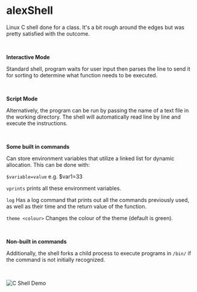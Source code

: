# alexShell

Linux C shell done for a class. It's a bit rough around the edges but was pretty satisfied with the outcome.

&nbsp;

**Interactive Mode**

Standard shell, program waits for user input then parses the line to send it for sorting to determine what function needs to be executed.

&nbsp;

**Script Mode**

Alternatively, the program can be run by passing the name of a text file in the working directory. The shell will automatically read line by line and execute the instructions.

&nbsp;

**Some built in commands**

Can store environment variables that utilize a linked list for dynamic allocation. This can be done with:

```$variable=value``` e.g. $var1=33

```vprints``` prints all these environment variables.

```log``` Has a log command that prints out all the commands previously used, as well as their time and the return value of the function.

```theme <colour>``` Changes the colour of the theme (default is green).

&nbsp;

**Non-built in commands**

Additionally, the shell forks a child process to execute programs in ```/bin/``` if the command is not initially recognized.

&nbsp;

![C Shell Demo](cshelldemo2.gif)
